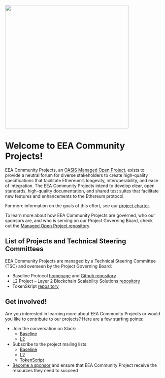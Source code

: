 <img src="https://github.com/eea-oasis/managed-open-project/blob/main/artwork/eea-community-projects-wordmark.png" width="400">


# Welcome to EEA Community Projects!

EEA Community Projects, an [OASIS Managed Open Project](https://www.oasis-open.org/managed-open-projects/), exists to provide a neutral forum for diverse stakeholders to create high-quality specifications that facilitate Ethereum’s longevity, interoperability, and ease of integration. The EEA Community Projects intend to develop clear, open standards, high-quality documentation, and shared test suites that facilitate new features and enhancements to the Ethereum protocol.

For more information on the goals of this effort, see our [project charter](https://github.com/eea-oasis/managed-open-project/blob/main/PROJECT_CHARTER.md).

To learn more about how EEA Community Projects are governed, who our sponsors are, and who is serving on our Project Governing Board, check out the [Managed Open Project repository](https://github.com/eea-oasis/managed-open-project).


## List of Projects and Technical Steering Committees
EEA Community Projects are managed by a Technical Steering Committee (TSC) and overseen by the Project Governing Board:

* Baseline Protocol [homepage](https://www.baseline-protocol.org/) and [Github repository](https://github.com/eea-oasis/baseline)
* L2 Project – Layer 2 Blockchain Scalability Solutions [repository](https://github.com/eea-oasis/L2)
* TokenSkript [repository](https://github.com/eea-oasis/tokenscript)


## Get involved!
Are you interested in learning more about EEA Community Projects or would you like to contribute to our projects? Here are a few starting points:

* Join the conversation on Slack:
	* [Baseline](https://join.slack.com/t/ethereum-baseline/shared_invite/zt-22evmy85e-PONDIImP6CTDMtZyAkhsmw)
	* [L2](https://join.slack.com/t/eeacommunityp-kte2307/shared_invite/zt-1qyb6xi90-85TS9xpU~XG8cK0Feeoofg)
* Subscribe to the project mailing lists: 
	* [Baseline](https://lists.oasis-open-projects.org/g/baseline/topics)
	* [L2](https://lists.oasis-open-projects.org/g/eea-cp-l2/topics)
	* [TokenScript](https://lists.oasis-open-projects.org/g/eea-cp-tokenscript/topics)
* [Become a sponsor](https://www.oasis-open.org/join-an-open-project/) and ensure that EEA Community Project receive the resources they need to succeed

